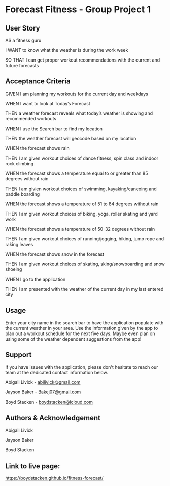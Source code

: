 # Forecast Fitness - Group Project 1

## User Story

AS a fitness guru

I WANT to know what the weather is during the work week

SO THAT I can get proper workout recommendations with the current and future forecasts

## Acceptance Criteria

GIVEN I am planning my workouts for the current day and weekdays

WHEN I want to look at Today’s Forecast

THEN a weather forecast reveals what today’s weather is showing and recommended workouts

WHEN I use the Search bar to find my location

THEN the weather forecast will geocode based on my location

WHEN the forecast shows rain

THEN I am given workout choices of dance fitness, spin class and indoor rock climbing

WHEN the forecast shows a temperature equal to or greater than 85 degrees without rain

THEN I am givien workout choices of swimming, kayaking/caneoing and paddle boarding

WHEN the forecast shows a temperature of 51 to 84 degrees without rain

THEN I am given workout choices of biking, yoga, roller skating and yard work

WHEN the forecast shows a temperature of 50-32 degrees without rain

THEN I am given workout choices of running/jogging, hiking, jump rope and raking leaves

WHEN the forecast shows snow in the forecast

THEN I am given workout choices of skating, sking/snowboarding and snow shoeing

WHEN I go to the application

THEN I am presented with the weather of the current day in my last entered city

## Usage

Enter your city name in the search bar to have the application populate with the current weather in your area. Use the information given by the app to plan out a workout schedule for the next five days. Maybe even plan on using some of the weather dependent suggestions from the app!

## Support

If you have issues with the application, please don't hesitate to reach our team at the dedicated contact information below.

Abigail Livick - abilivick@gmail.com

Jayson Baker - Bakej07@gmail.com

Boyd Stacken - boydstacken@icloud.com

## Authors & Acknowledgement

Abigail Livick

Jayson Baker

Boyd Stacken

## Link to live page:

https://boydstacken.github.io/fitness-forecast/
